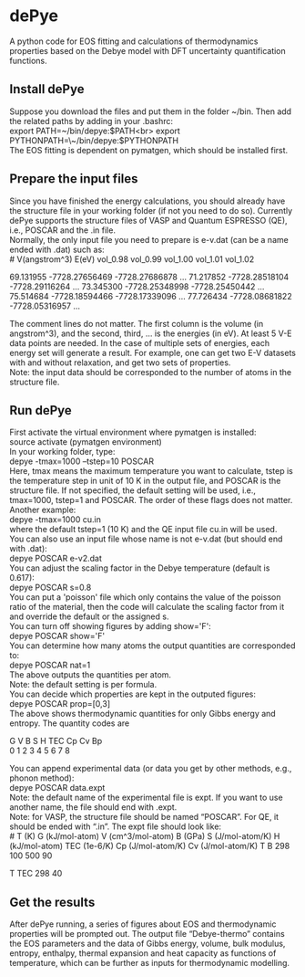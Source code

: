 # dePye
A python code for EOS fitting and calculations of thermodynamics properties based on the Debye model with DFT uncertainty quantification functions.

## Install dePye

Suppose you download the files and put them in the folder \~/bin. Then add the related paths by adding in your .bashrc:<br>
export PATH=\~/bin/depye:$PATH<br>
export PYTHONPATH=\~/bin/depye:$PYTHONPATH<br>
The EOS fitting is dependent on pymatgen, which should be installed first.<br>

## Prepare the input files

Since you have finished the energy calculations, you should already have the structure file in your working folder (if not you need to do so). Currently dePye supports the structure files of VASP and Quantum ESPRESSO (QE), i.e., POSCAR and the .in file.<br> 
Normally, the only input file you need to prepare is e-v.dat (can be a name ended with .dat) such as:<br>
\# V(angstrom^3) E(eV) vol_0.98 vol_0.99 vol_1.00 vol_1.01 vol_1.02

69.131955   -7728.27656469   -7728.27686878   …
71.217852   -7728.28518104   -7728.29116264   …
73.345300   -7728.25348998   -7728.25450442   …
75.514684   -7728.18594466   -7728.17339096   …
77.726434   -7728.08681822   -7728.05316957   …

The comment lines do not matter. The first column is the volume (in angstrom^3), and the second, third, … is the energies (in eV). At least 5 V-E data points are needed. In the case of multiple sets of energies, each energy set will generate a result. For example, one can get two E-V datasets with and without relaxation, and get two sets of properties.<br>
Note: the input data should be corresponded to the number of atoms in the structure file. 
## Run dePye

First activate the virtual environment where pymatgen is installed:<br>
source activate (pymatgen environment)<br>
In your working folder, type:<br>
depye -tmax=1000 –tstep=10 POSCAR<br>
Here,  tmax means the maximum temperature you want to calculate, tstep is the temperature step in unit of 10 K in the output file, and POSCAR is the structure file. If not specified, the default setting will be used, i.e., tmax=1000, tstep=1 and POSCAR. The order of these flags does not matter. Another example:<br>
depye -tmax=1000 cu.in<br>
where the default tstep=1 (10 K) and the QE input file cu.in will be used.<br>
You can also use an input file whose name is not e-v.dat (but should end with .dat):<br>
depye POSCAR e-v2.dat<br>
You can adjust the scaling factor in the Debye temperature (default is 0.617):<br>
depye POSCAR s=0.8<br>
You can put a 'poisson' file which only contains the value of the poisson ratio of the material, then the code will calculate the scaling factor from it and override the default or the assigned s.<br>
You can turn off showing figures by adding show='F':<br>
depye POSCAR show='F'<br>
You can determine how many atoms the output quantities are corresponded to:<br>
depye POSCAR nat=1<br> 
The above outputs the quantities per atom.<br>
Note: the default setting is per formula.<br>
You can decide which properties are kept in the outputed figures:<br>
depye POSCAR prop=[0,3]<br>
The above shows thermodynamic quantities for only Gibbs energy and entropy. The quantity codes are<br>

G V B S H TEC Cp Cv Bp<br>
0 1 2 3 4  5  6  7  8<br>

You can append experimental data (or data you get by other methods, e.g., phonon method):<br>
depye POSCAR data.expt<br>
Note: the default name of the experimental file is expt. If you want to use another name, the file should end with .expt.<br> 
Note: for VASP, the structure file should be named “POSCAR”. For QE, it should be ended with “.in”. The expt file should look like:<br>
\# T (K) G (kJ/mol-atom) V (cm^3/mol-atom) B (GPa) S (J/mol-atom/K) H (kJ/mol-atom) TEC (1e-6/K) Cp (J/mol-atom/K) Cv (J/mol-atom/K)
T B
298 100
500  90

T TEC
298 40

## Get the results

After dePye running, a series of figures about EOS and thermodynamic properties will be prompted out.  The output file “Debye-thermo” contains the EOS parameters and the data of Gibbs energy, volume, bulk modulus, entropy, enthalpy, thermal expansion and heat capacity as functions of temperature, which can be further as inputs for thermodynamic modelling.<br> 
